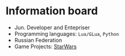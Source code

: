 # Information board
- Jun. Developer and Entepriser
- Programming languages: ```Lua/GLua```, ```Python```
- Russian Federation
- Game Projects: [StarWars](https://discord.gg/4gqdF7BmcT)
